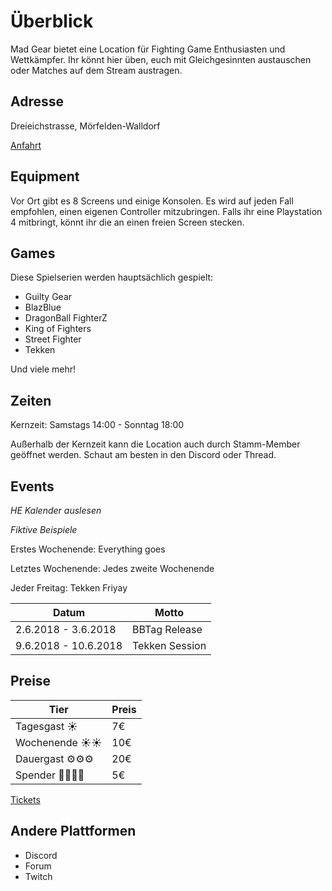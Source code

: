 # Überblick

Mad Gear bietet eine Location für Fighting Game Enthusiasten und Wettkämpfer. Ihr könnt hier üben, euch mit Gleichgesinnten austauschen oder Matches auf dem Stream austragen.

## Adresse
Dreieichstrasse, Mörfelden-Walldorf

[Anfahrt](./anfahrt.md)

## Equipment
Vor Ort gibt es 8 Screens und einige Konsolen. Es wird auf jeden Fall empfohlen, einen eigenen Controller mitzubringen. Falls ihr eine Playstation 4 mitbringt, könnt ihr die an einen freien Screen stecken.

## Games

Diese Spielserien werden hauptsächlich gespielt:
- Guilty Gear
- BlazBlue
- DragonBall FighterZ
- King of Fighters
- Street Fighter
- Tekken

Und viele mehr!

## Zeiten
Kernzeit:
Samstags 14:00 - Sonntag 18:00

Außerhalb der Kernzeit kann die Location auch durch Stamm-Member geöffnet werden. Schaut am besten in den Discord oder Thread.

## Events
*HE Kalender auslesen*

*Fiktive Beispiele*

Erstes Wochenende: Everything goes

Letztes Wochenende: Jedes zweite Wochenende

Jeder Freitag: Tekken Friyay

| Datum | Motto |
| --- | --- |
| 2.6.2018 - 3.6.2018 	| BBTag Release	|
| 9.6.2018 - 10.6.2018 | Tekken Session |

## Preise

| Tier | Preis |
| --- | --- |
| Tagesgast ☀️ |  7€ |
| Wochenende ☀️☀️ | 10€ | 
| Dauergast ⚙️⚙️⚙️ | 20€ |
| Spender 🙏🙏🙏🙏| 5€|

[Tickets](./tickets.md)

## Andere Plattformen

- Discord
- Forum
- Twitch
